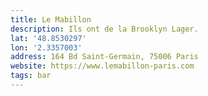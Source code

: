 ```yaml
---
title: Le Mabillon
description: Ils ont de la Brooklyn Lager.
lat: '48.8530297'
lon: '2.3357003'
address: 164 Bd Saint-Germain, 75006 Paris 
website: https://www.lemabillon-paris.com
tags: bar
---
```

